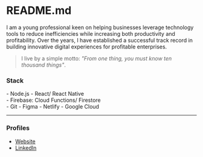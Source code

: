 # README.md

I am a young professional keen on helping businesses leverage technology tools to reduce inefficiencies while increasing both productivity and profitability. Over the years, I have established a successful track record in building innovative digital experiences for profitable enterprises.

> I live by a simple motto: _"From one thing, you must know ten thousand things"_.

### Stack

\- Node.js \- React/ React Native  
\- Firebase: Cloud Functions/ Firestore  
\- Git \- Figma \- Netlify \- Google Cloud 

---

### Profiles

- [Website](https://ninte.dev)
- [LinkedIn](https://linkedin.com/in/nullthefirst)
